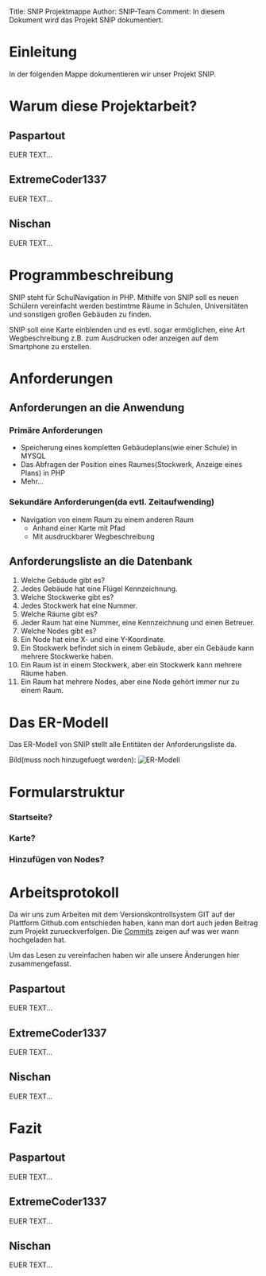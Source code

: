 Title: SNIP Projektmappe
Author: SNIP-Team
Comment: In diesem Dokument wird das 
         Projekt SNIP dokumentiert.

# Einleitung

In der folgenden Mappe dokumentieren wir unser Projekt SNIP.

# Warum diese Projektarbeit?

## Paspartout

EUER TEXT...

## ExtremeCoder1337

EUER TEXT...

## Nischan

EUER TEXT...

# Programmbeschreibung

SNIP steht für SchulNavigation in PHP.
Mithilfe von SNIP soll es neuen Schülern vereinfacht werden
bestimtme Räume in Schulen, Universitäten und sonstigen großen
Gebäuden zu finden.

SNIP soll eine Karte einblenden und es evtl. sogar ermöglichen,
eine Art Wegbeschreibung z.B. zum Ausdrucken oder anzeigen 
auf dem Smartphone zu erstellen. 

# Anforderungen

## Anforderungen an die Anwendung

### Primäre Anforderungen
- Speicherung eines kompletten Gebäudeplans(wie einer Schule) in MYSQL
- Das Abfragen der Position eines Raumes(Stockwerk, Anzeige eines Plans) in PHP
- Mehr...

### Sekundäre Anforderungen(da evtl. Zeitaufwending)
- Navigation von einem Raum zu einem anderen Raum
    - Anhand einer Karte mit Pfad
    - Mit ausdruckbarer Wegbeschreibung

## Anforderungsliste an die Datenbank

1.  Welche Gebäude gibt es?
2.  Jedes Gebäude hat eine Flügel Kennzeichnung.
3.  Welche Stockwerke gibt es?
4.  Jedes Stockwerk hat eine Nummer.
5.  Welche Räume gibt es?
6.  Jeder Raum hat eine Nummer, eine Kennzeichnung und einen Betreuer.
7.  Welche Nodes gibt es?
8.  Ein Node hat eine X- und eine Y-Koordinate.
9.  Ein Stockwerk befindet sich in einem Gebäude, aber ein Gebäude kann mehrere Stockwerke haben.
10. Ein Raum ist in einem Stockwerk, aber ein Stockwerk kann mehrere Räume haben.
11. Ein Raum hat mehrere Nodes, aber eine Node gehört immer nur zu einem Raum.

# Das ER-Modell

Das ER-Modell von SNIP stellt alle Entitäten der Anforderungsliste da.

Bild(muss noch hinzugefuegt werden):
![ER-Modell](er-modell.png "ER-Modell")

# Formularstruktur

### Startseite?

### Karte?

### Hinzufügen von Nodes?

# Arbeitsprotokoll

Da wir uns zum Arbeiten mit dem Versionskontrollsystem GIT auf der Plattform
Github.com entschieden haben, kann man dort auch jeden Beitrag zum Projekt
zurueckverfolgen. Die [Commits](https://github.com/SNIP-Team/SNIP/commits/master)
zeigen auf was wer wann hochgeladen hat.

Um das Lesen zu vereinfachen haben wir alle unsere Änderungen hier zusammengefasst.

## Paspartout

EUER TEXT...

## ExtremeCoder1337

EUER TEXT...

## Nischan

EUER TEXT...

# Fazit

## Paspartout

EUER TEXT...

## ExtremeCoder1337

EUER TEXT...

## Nischan

EUER TEXT...
